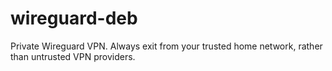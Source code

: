 # wireguard-deb
Private Wireguard VPN. Always exit from your trusted home network, rather than untrusted VPN providers.
